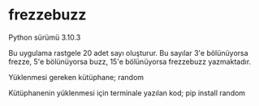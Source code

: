 # frezzebuzz
Python sürümü 3.10.3

Bu uygulama rastgele 20 adet sayı oluşturur. Bu sayılar 3'e bölünüyorsa frezze, 5'e bölünüyorsa buzz, 15'e bölünüyorsa frezzebuzz yazmaktadır.

Yüklenmesi gereken kütüphane;
random

Kütüphanenin yüklenmesi için terminale yazılan kod;
pip install random
